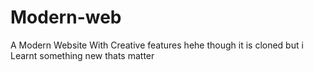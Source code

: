 # Modern-web
A Modern Website With Creative features 
hehe though it is cloned but i Learnt something new thats matter
